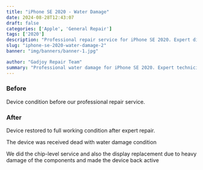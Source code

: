 ```yaml
---
title: "iPhone SE 2020 - Water Damage"
date: 2024-08-28T12:43:07
draft: false
categories: ['Apple', 'General Repair']
tags: ['2020']
description: "Professional repair service for iPhone SE 2020. Expert diagnosis and quality repairs in Bangalore."
slug: "iphone-se-2020-water-damage-2"
banner: "img/banners/banner-1.jpg"

author: "Gadjoy Repair Team"
summary: "Professional water damage for iPhone SE 2020. Expert technicians, quality parts, warranty included."
---
```


### Before

Device condition before our professional repair service.

### After

Device restored to full working condition after expert repair.

The device was received dead with water damage condition

We did the chip-level service and also the display replacement due to heavy damage of the components and made the device back active